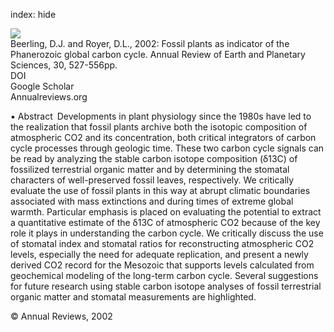index: hide

<div class="Citation">
    <div class="Citation-thumb CitationThumb-linked"  data-href="https://doi.org/10.1146/annurev.earth.30.091201.141413">
      <img src="https://static.claimspace.cloud/climate-study-static/refs/thumbs/5/Beerling_and_Royer_2002-thumb.png" />
    </div>

  <div class="Citation-body">
    <div class="Citation-text">Beerling, D.J. and Royer, D.L., 2002: Fossil plants as indicator of the Phanerozoic global carbon cycle. <span class="Article-journal">Annual Review of Earth and Planetary Sciences, </span><span class="Article-volume">30, </span>527-556pp.</div>
    <div class="Citation-links">
      <div class="CitationLink" data-href="https://doi.org/10.1146/annurev.earth.30.091201.141413">
        <div class="CitationLink-icon CitationLink-Doi"></div>
        <div class="CitationLink-text">DOI</div>
      </div>
      <div class="CitationLink" data-href="https://scholar.google.com/scholar?q=10.1146/annurev.earth.30.091201.141413">
        <div class="CitationLink-icon CitationLink-Scholar"></div>
        <div class="CitationLink-text">Google Scholar</div>
      </div>
      <div class="CitationLink" data-href="http://www.annualreviews.org/doi/abs/10.1146/annurev.earth.30.091201.141413">
        <div class="CitationLink-icon CitationLink-Publisher"></div>
        <div class="CitationLink-text">Annualreviews.org</div>
      </div>
    </div>
  </div>
</div>

▪ Abstract Developments in plant physiology since the 1980s have led to the realization that fossil plants archive both the isotopic composition of atmospheric CO2 and its concentration, both critical integrators of carbon cycle processes through geologic time. These two carbon cycle signals can be read by analyzing the stable carbon isotope composition (δ13C) of fossilized terrestrial organic matter and by determining the stomatal characters of well-preserved fossil leaves, respectively. We critically evaluate the use of fossil plants in this way at abrupt climatic boundaries associated with mass extinctions and during times of extreme global warmth. Particular emphasis is placed on evaluating the potential to extract a quantitative estimate of the δ13C of atmospheric CO2 because of the key role it plays in understanding the carbon cycle. We critically discuss the use of stomatal index and stomatal ratios for reconstructing atmospheric CO2 levels, especially the need for adequate replication, and present a newly derived CO2 record for the Mesozoic that supports levels calculated from geochemical modeling of the long-term carbon cycle. Several suggestions for future research using stable carbon isotope analyses of fossil terrestrial organic matter and stomatal measurements are highlighted.

<div class="Citation-copy">
&copy; Annual Reviews, 2002
</div>